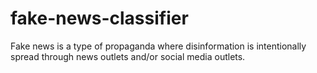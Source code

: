 # fake-news-classifier
Fake news is a type of propaganda where disinformation is intentionally spread through news outlets and/or social media outlets.
